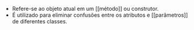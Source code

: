 - Refere-se ao objeto atual em um [[método]] ou construtor.
- É utilizado para eliminar confusões entre os atributos e [[parâmetros]] de diferentes classes.